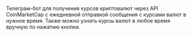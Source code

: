 Телеграм-бот для получения курсов криптовалют через API CoinMarketCap с ежедневной отправкой сообщения с курсами валют в нужное время.
Также можно узнать курсы валют в любое время вручную по нажатию кнопки.
